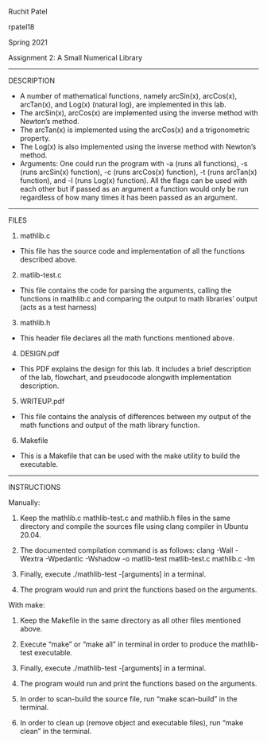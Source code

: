 Ruchit Patel

rpatel18

Spring 2021

Assignment 2: A Small Numerical Library

---------------------
DESCRIPTION

- A number of mathematical functions, namely arcSin(x), arcCos(x), arcTan(x), and Log(x) (natural log), are implemented in this lab. 
- The arcSin(x), arcCos(x) are implemented using the inverse method with Newton’s method.
- The arcTan(x) is implemented using the arcCos(x) and a trigonometric property. 
- The Log(x) is also implemented using the inverse method with Newton’s method.
- Arguments: One could run the program with -a (runs all functions), -s (runs arcSin(x) function),  -c (runs arcCos(x) function),  -t (runs arcTan(x) function), and  -l (runs Log(x) function). All the 
 flags can be used with each other but if passed as an argument a function would only be run 
 regardless of how many times it has been passed as an argument.


---------------------
FILES

1. mathlib.c

- This file has the source code and implementation of all the functions described above.

2. matlib-test.c 

- This file contains the code for parsing the arguments, calling the functions in mathlib.c and comparing the output to math libraries’ output (acts as a test harness)

3. mathlib.h

- This header file declares all the math functions mentioned above.

4. DESIGN.pdf 

- This PDF explains the design for this lab. It includes a brief description of the lab, flowchart, and pseudocode alongwith implementation description.

5. WRITEUP.pdf

- This file contains the analysis of differences between my output of the math functions and output of the math library function.

6. Makefile

- This is a Makefile that can be used with the make utility to build the executable.



---------------------
INSTRUCTIONS

Manually:
1. Keep the mathlib.c mathlib-test.c and mathlib.h files in the same directory and compile the sources file using clang compiler in Ubuntu 20.04.

2. The documented compilation command is as follows: clang -Wall -Wextra -Wpedantic -Wshadow -o matlib-test matlib-test.c mathlib.c -lm

3. Finally, execute ./mathlib-test -[arguments] in a terminal. 

4. The program would run and print the functions based on the arguments. 


With make:
1. Keep the Makefile in the same directory as all other files mentioned above.

2. Execute “make” or “make all” in terminal in order to produce the mathlib-test executable. 

3. Finally, execute ./mathlib-test -[arguments] in a terminal. 

4. The program would run and print the functions based on the arguments. 

5. In order to scan-build the source file, run “make scan-build” in the terminal.

6. In order to clean up (remove object and executable files), run “make clean” in the terminal.



